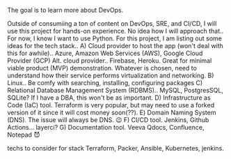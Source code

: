 The goal is to learn more about DevOps.

Outside of consumiing a ton of content on DevOps, SRE, and CI/CD, I will use this project for hands-on experience.
No idea how I will approach that.. For now, I know I want to use Python.
  For this project, I am listing out some ideas for the tech stack..
  A) Cloud provider to host the app (won't deal with this for awhile).. Azure, Amazon Web Services (AWS), Google Cloud Provider (GCP)
    Alt. cloud provider.. Firebase, Heroku. Great for minimal viable product (MVP) demonstration.
    Whatever is chosen, need to understand how their service performs virtualization and networking.
  B) Linux.. Be comfy with searching, installing, configuring packages
  C) Relational Database Management System (RDBMS).. MySQL, PostgresSQL, SQLite? If I have a DBA, this won't be as important.
  D) Infrastructure as Code (IaC) tool. Terraform is very popular, but may need to use a forked version of it since it will cost money soon(??).
  E) Domain Naming System (DNS). The issue will always be DNS. 😉
  F) CI/CD tool. Jenkins, Github Actions... layerci?
  G) Documentation tool. Veeva Qdocs, Confluence, Notepad 😈

techs to consider for stack
Terraform, Packer, Ansible, Kubernetes, jenkins.
  
